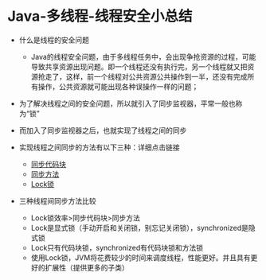 # Java-多线程-线程安全小总结

- 什么是线程的安全问题
  - Java的线程安全问题，由于多线程任务中，会出现争抢资源的过程，可能导致共享资源出现问题。即一个线程还没有执行完，另一个线程就又把资源抢走了，这样，前一个线程对公共资源公共操作到一半，还没有完成所有操作，公共资源就可能出现各种误操作一样的问题；
- 为了解决线程之间的安全问题，所以就引入了同步监视器，平常一般也称为“锁”
- 而加入了同步监视器之后，也就实现了线程之间的同步
- 实现线程之间同步的方法有以下三种：详细点击链接
  - [同步代码块](https://www.cnblogs.com/shanlei/p/14290279.html)
  - [同步方法](https://www.cnblogs.com/shanlei/p/14299599.html)
  - [Lock锁](https://www.cnblogs.com/shanlei/p/14299629.html)

- 三种线程间同步方法比较
  - Lock锁效率>同步代码块>同步方法
  - Lock是显式锁（手动开启和关闭锁，别忘记关闭锁），synchronized是隐式锁
  - Lock只有代码块锁，synchronized有代码块锁和方法锁
  - 使用Lock锁，JVM将花费较少的时间来调度线程，性能更好。并且具有更好的扩展性（提供更多的子类）